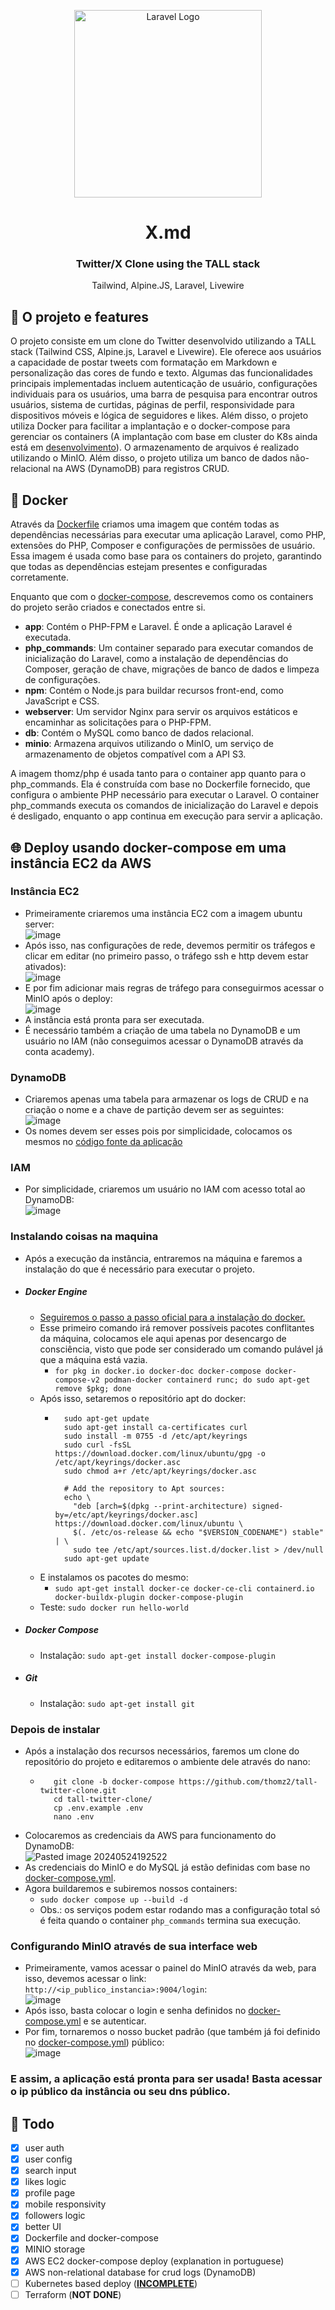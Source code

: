 <p align="center"><a href="https://laravel.com" target="_blank"><img src="https://raw.githubusercontent.com/laravel/art/master/logo-lockup/5%20SVG/2%20CMYK/1%20Full%20Color/laravel-logolockup-cmyk-red.svg" width="300" alt="Laravel Logo"></a></p>

<div align="center">   
    <h1>X.md</h1>
    <h3>Twitter/X Clone using the TALL stack</h3>
    <p color="gray">Tailwind, Alpine.JS, Laravel, Livewire</p>
</div>

## 👋 O projeto e features

O projeto consiste em um clone do Twitter desenvolvido utilizando a TALL stack (Tailwind CSS, Alpine.js, Laravel e Livewire). Ele oferece aos usuários a capacidade de postar tweets com formatação em Markdown e personalização das cores de fundo e texto. Algumas das funcionalidades principais implementadas incluem autenticação de usuário, configurações individuais para os usuários, uma barra de pesquisa para encontrar outros usuários, sistema de curtidas, páginas de perfil, responsividade para dispositivos móveis e lógica de seguidores e likes. Além disso, o projeto utiliza Docker para facilitar a implantação e o docker-compose para gerenciar os containers (A implantação com base em cluster do K8s ainda está em [desenvolvimento](https://github.com/thomz2/tall-twitter-clone/tree/docker-compose/k8s)). O armazenamento de arquivos é realizado utilizando o MinIO. Além disso, o projeto utiliza um banco de dados não-relacional na AWS (DynamoDB) para registros CRUD.

## 🐳 Docker

Através da [Dockerfile](https://github.com/thomz2/tall-twitter-clone/blob/docker-compose/Dockerfile) criamos uma imagem que contém todas as dependências necessárias para executar uma aplicação Laravel, como PHP, extensões do PHP, Composer e configurações de permissões de usuário. Essa imagem é usada como base para os containers do projeto, garantindo que todas as dependências estejam presentes e configuradas corretamente.<br>

Enquanto que com o [docker-compose](https://github.com/thomz2/tall-twitter-clone/blob/docker-compose/docker-compose.yml), descrevemos como os containers do projeto serão criados e conectados entre si.
- **app**: Contém o PHP-FPM e Laravel. É onde a aplicação Laravel é executada.
- **php_commands**: Um container separado para executar comandos de inicialização do Laravel, como a instalação de dependências do Composer, geração de chave, migrações de banco de dados e limpeza de configurações.
- **npm**: Contém o Node.js para buildar recursos front-end, como JavaScript e CSS.
- **webserver**: Um servidor Nginx para servir os arquivos estáticos e encaminhar as solicitações para o PHP-FPM.
- **db**: Contém o MySQL como banco de dados relacional.
- **minio**: Armazena arquivos utilizando o MinIO, um serviço de armazenamento de objetos compatível com a API S3.

A imagem thomz/php é usada tanto para o container app quanto para o php_commands. Ela é construída com base no Dockerfile fornecido, que configura o ambiente PHP necessário para executar o Laravel. O container php_commands executa os comandos de inicialização do Laravel e depois é desligado, enquanto o app continua em execução para servir a aplicação.

## 🌐 Deploy usando docker-compose em uma instância EC2 da AWS

### Instância EC2
- Primeiramente criaremos uma instância EC2 com a imagem ubuntu server:<br>![image](https://github.com/thomz2/tall-twitter-clone/assets/82160387/ba9edce1-c492-45fe-88e3-fcad88039959)
- Após isso, nas configurações de rede, devemos permitir os tráfegos e clicar em editar (no primeiro passo, o tráfego ssh e http devem estar ativados):<br>![image](https://github.com/thomz2/tall-twitter-clone/assets/82160387/7c10da2a-85a0-464b-b720-305c69b3b933)
- E por fim adicionar mais regras de tráfego para conseguirmos acessar o MinIO após o deploy:<br>![image](https://github.com/thomz2/tall-twitter-clone/assets/82160387/4f4bddc5-fd68-48e3-96b7-6363680e0863)
- A instância está pronta para ser executada.
- É necessário também a criação de uma tabela no DynamoDB e um usuário no IAM (não conseguimos acessar o DynamoDB através da conta academy).

### DynamoDB
- Criaremos apenas uma tabela para armazenar os logs de CRUD e na criação o nome e a chave de partição devem ser as seguintes:<br>![image](https://github.com/thomz2/tall-twitter-clone/assets/82160387/c16c8c55-8acc-4ba0-b0ec-70a920654db6)
- Os nomes devem ser esses pois por simplicidade, colocamos os mesmos no [código fonte da aplicação](https://github.com/thomz2/tall-twitter-clone/blob/docker-compose/app/Observers/UserObserver.php)

### IAM
- Por simplicidade, criaremos um usuário no IAM com acesso total ao DynamoDB:<br>![image](https://github.com/thomz2/tall-twitter-clone/assets/82160387/f52293e6-bea2-4f62-84e7-15e165b3ff3a)

### Instalando coisas na maquina
- Após a execução da instância, entraremos na máquina e faremos a instalação do que é necessário para executar o projeto.
- ##### Docker Engine
    - [Seguiremos o passo a passo oficial para a instalação do docker.](https://docs.docker.com/engine/install/ubuntu/)
    - Esse primeiro comando irá remover possíveis pacotes conflitantes da máquina, colocamos ele aqui apenas por desencargo de consciência, visto que pode ser considerado um comando pulável já que a máquina está vazia.
	    - `for pkg in docker.io docker-doc docker-compose docker-compose-v2 podman-docker containerd runc; do sudo apt-get remove $pkg; done`
    - Após isso, setaremos o repositório apt do docker:
    	- ```# Add Docker's official GPG key:
    		sudo apt-get update
    		sudo apt-get install ca-certificates curl
    		sudo install -m 0755 -d /etc/apt/keyrings
    		sudo curl -fsSL https://download.docker.com/linux/ubuntu/gpg -o /etc/apt/keyrings/docker.asc
    		sudo chmod a+r /etc/apt/keyrings/docker.asc
    		
    		# Add the repository to Apt sources:
    		echo \
    		  "deb [arch=$(dpkg --print-architecture) signed-by=/etc/apt/keyrings/docker.asc] https://download.docker.com/linux/ubuntu \
    		  $(. /etc/os-release && echo "$VERSION_CODENAME") stable" | \
    		  sudo tee /etc/apt/sources.list.d/docker.list > /dev/null
    		sudo apt-get update 
            ```
    - E instalamos os pacotes do mesmo:
	    - ```sudo apt-get install docker-ce docker-ce-cli containerd.io docker-buildx-plugin docker-compose-plugin```
	- Teste: `sudo docker run hello-world` 
- ##### Docker Compose
	- Instalação: `sudo apt-get install docker-compose-plugin`
- ##### Git
	- Instalação: `sudo apt-get install git`
	
### Depois de instalar
- Após a instalação dos recursos necessários, faremos um clone do repositório do projeto e editaremos o ambiente dele através do nano:
    - ```
         git clone -b docker-compose https://github.com/thomz2/tall-twitter-clone.git
         cd tall-twitter-clone/
         cp .env.example .env
         nano .env
      ```
- Colocaremos as credenciais da AWS para funcionamento do DynamoDB:<br>![Pasted image 20240524192522](https://github.com/thomz2/tall-twitter-clone/assets/82160387/a9342ffb-8952-407b-9eda-8e546ab6802f)
- As credenciais do MinIO e do MySQL já estão definidas com base no [docker-compose.yml](https://github.com/thomz2/tall-twitter-clone/blob/docker-compose/docker-compose.yml).
- Agora buildaremos e subiremos nossos containers:
    - `sudo docker compose up --build -d`
    - Obs.: os serviços podem estar rodando mas a configuração total só é feita quando o container `php_commands` termina sua execução.

### Configurando MinIO através de sua interface web
- Primeiramente, vamos acessar o painel do MinIO através da web, para isso, devemos acessar o link: `http://<ip_publico_instancia>:9004/login`:<br>![image](https://github.com/thomz2/tall-twitter-clone/assets/82160387/5b7dda55-9a30-4a68-9222-0e0a2ba8211d)
- Após isso, basta colocar o login e senha definidos no [docker-compose.yml](https://github.com/thomz2/tall-twitter-clone/blob/docker-compose/docker-compose.yml) e se autenticar.
- Por fim, tornaremos o nosso bucket padrão (que também já foi definido no [docker-compose.yml](https://github.com/thomz2/tall-twitter-clone/blob/docker-compose/docker-compose.yml)) público:<br>![image](https://github.com/thomz2/tall-twitter-clone/assets/82160387/9f9bed84-6f8e-40ce-9cb4-8d359169c00d)

### E assim, a aplicação está pronta para ser usada! Basta acessar o ip público da instância ou seu dns público.

## 📌 Todo

- [x] user auth<br>
- [x] user config<br>
- [x] search input<br>
- [x] likes logic<br>
- [x] profile page<br>
- [x] mobile responsivity<br>
- [x] followers logic<br>
- [x] better UI<br>
- [x] Dockerfile and docker-compose<br>
- [x] MINIO storage<br>
- [x] AWS EC2 docker-compose deploy (explanation in portuguese)<br>
- [x] AWS non-relational database for crud logs (DynamoDB)<br>
- [ ] Kubernetes based deploy (**[INCOMPLETE](https://github.com/thomz2/tall-twitter-clone/tree/docker-compose/k8s)**)<br>
- [ ] Terraform (**NOT DONE**)
